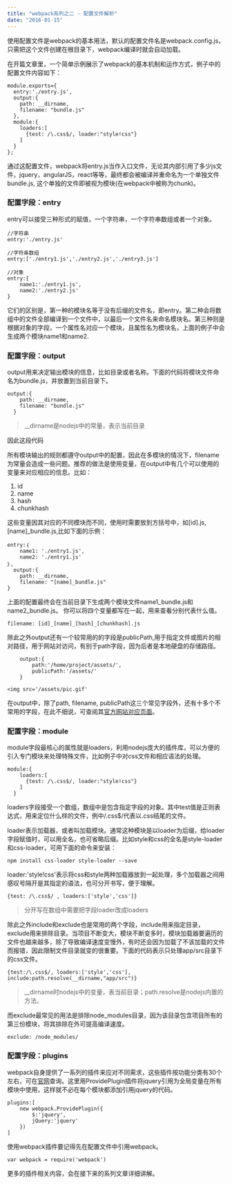 ```yaml
---
title: "webpack系列之二 - 配置文件解析"
date: "2016-01-15"
---
```

使用配置文件是webpack的基本用法，默认的配置文件名是webpack.config.js，只需把这个文件创建在根目录下，webpack编译时就会自动加载。

在开篇文章里，一个简单示例展示了webpack的基本机制和运作方式，例子中的配置文件内容如下：
```
module.exports={
  entry:'./entry.js',
  output:{
    path: __dirname,
    filename: "bundle.js"
  },
  module:{
    loaders:[
      {test: /\.css$/, loader:"style!css"}
    ]
  }
};
```

通过这配置文件，webpack将entry.js当作入口文件，无论其内部引用了多少js文件，jquery，angularJS，react等等，最终都会被编译并重命名为一个单独文件bundle.js, 这个单独的文件即被视为模块(在webpack中被称为chunk)。

### 配置字段：entry
entry可以接受三种形式的赋值，一个字符串，一个字符串数组或者一个对象。
```
//字符串
entry:'./entry.js'

//字符串数组
entry:['./entry1.js','./entry2.js','./entry3.js']

//对象
entry:{
	name1:'./entry1.js',
	name2:'./entry2.js'
}
```

它们的区别是，第一种的模块名等于没有后缀的文件名，即entry。第二种会将数组中的文件全部编译到一个文件中，以最后一个文件名来命名模块名。第三种则是根据对象的字段，一个属性名对应一个模块，且属性名为模块名，上面的例子中会生成两个模块name1和name2.

### 配置字段：output

output用来决定输出模块的信息，比如目录或者名称。下面的代码将模块文件命名为bundle.js，并放置到当前目录下。

```
output:{
    path: __dirname,
    filename: "bundle.js"
  }
```
> __dirname是nodejs中的常量，表示当前目录

因此这段代码

所有模块输出的规则都遵守output中的配置，因此在多模块的情况下，filename为常量会造成一些问题。推荐的做法是使用变量，在output中有几个可以使用的变量来对应相应的信息。比如：
1. id
2. name
3. hash
4. chunkhash

这些变量因其对应的不同模块而不同，使用时需要放到方括号中，如[id].js,[name]_bundle.js,比如下面的示例：
```
entry:｛
	name1: './entry1.js',
	name2: './entry1.js'
｝,
  output:{
    path: __dirname,
    filename: "[name]_bundle.js"
}
```

上面的配置最终会在当前目录下生成两个模块文件name1_bundle.js和name2_bundle.js。
你可以将四个变量都写在一起，用来查看分别代表什么值。
```
filename: [id]_[name]_[hash]_[chunkhash].js
```

除此之外output还有一个较常用的的字段是publicPath,用于指定文件或图片的相对路径，用于网站对访问，有别于path字段，因为后者是本地硬盘的存储路径。
```
	output:{
		path:'/home/project/assets/',
		publicPath:'/assets/'
	}
```

```
<img src='/assets/pic.gif'
```

在output中，除了path, filename, publicPath这三个常见字段外，还有十多个不常用的字段，在此不细说，可查阅其[官方网站对应页面](http://www.google.com)。

### 配置字段：module
module字段最核心的属性就是loaders，利用nodejs庞大的插件库，可以方便的引入专门模块来处理特殊文件，比如例子中对css文件和相应语法的处理。
```
module:{
    loaders:[
      {test: /\.css$/, loader:"style!css"}
    ]
  }
```

loaders字段接受一个数组，数组中是包含指定字段的对象。其中test值是正则表达式，用来定位什么样的文件，例中/\.css$/代表以.css结尾的文件。

loader表示加载器，或者叫加载模块。通常这种模块是以loader为后缀，给loader字段赋值时，可以用全名，也可省略后缀。比如style和css的全名是style-loader和css-loader，可用下面的命令来安装：
```
npm install css-loader style-loader --save
```

loader:'style!css'表示将css和style两种加载器放到一起处理，多个加载器之间用感叹号隔开是其指定的语法，也可分开书写，便于理解。

```
{test: /\.css$/ , loaders:['style','css']}
```

> 分开写在数组中需要把字段loader改成loaders

除此之外include和exclude也是常用的两个字段，include用来指定目录，exclude用来排除目录。当项目不断变大，模块不断变多时，模块加载器要遍历的文件也越来越多，除了导致编译速度变慢外，有时还会因为加载了不该加载的文件而报错，因此限制文件目录就变的很重要。下面的代码表示只处理app/src目录下的css文件。

```
{test:/\.css$/, loaders:['style','css'], include:path.resolve(__dirname,"app/src")}
```

> __dirname时nodejs中的变量，表当前目录；path.resolve是nodejs内置的方法。

而exclude最常见的用法是排除node_modules目录，因为该目录包含项目所有的第三份模块，将其排除在外可提高编译速度。

```
exclude: /node_modules/
```

### 配置字段：plugins

webpack自身提供了一系列的插件来应对不同需求，这些插件按功能分类有30个左右，可在[官网](http://webpack.github.io)查询。这里用ProvidePlugin插件将jquery引用为全局变量在所有模块中使用，这样就不必在每个模块都添加引用jquery的代码。
```
plugins:[
	new webpack.ProvidePlugin({
		$:'jquery',
		jQuery:'jquery'
	})
]
```

使用webpack插件要记得先在配置文件中引用webpack。

```
var webpack = require('webpack')
```

更多的插件相关内容，会在接下来的系列文章详细讲解。
